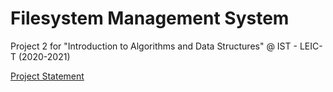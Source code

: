 # Filesystem Management System
Project 2 for "Introduction to Algorithms and Data Structures" @ IST - LEIC-T (2020-2021)

[Project Statement](docs/ENUNCIADO.md)
